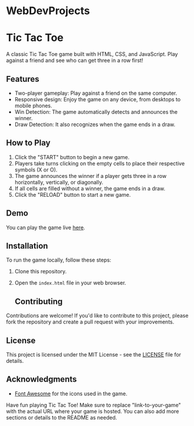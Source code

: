 # WebDevProjects
# Tic Tac Toe

A classic Tic Tac Toe game built with HTML, CSS, and JavaScript. Play against a friend and see who can get three in a row first!

## Features

- Two-player gameplay: Play against a friend on the same computer.
- Responsive design: Enjoy the game on any device, from desktops to mobile phones.
- Win Detection: The game automatically detects and announces the winner.
- Draw Detection: It also recognizes when the game ends in a draw.

## How to Play

1. Click the "START" button to begin a new game.
2. Players take turns clicking on the empty cells to place their respective symbols (X or O).
3. The game announces the winner if a player gets three in a row horizontally, vertically, or diagonally.
4. If all cells are filled without a winner, the game ends in a draw.
5. Click the "RELOAD" button to start a new game.

## Demo

You can play the game live [here](https://xsea29.github.io/WebDevProjects/).

## Installation

To run the game locally, follow these steps:

1. Clone this repository.
2. Open the `index.html` file in your web browser.

   ## Contributing

Contributions are welcome! If you'd like to contribute to this project, please fork the repository and create a pull request with your improvements.

## License

This project is licensed under the MIT License - see the [LICENSE](LICENSE) file for details.

## Acknowledgments

- [Font Awesome](https://fontawesome.com/) for the icons used in the game.

Have fun playing Tic Tac Toe!
Make sure to replace "link-to-your-game" with the actual URL where your game is hosted. You can also add more sections or details to the README as needed.





